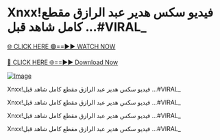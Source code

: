 # Xnxx!فيديو سكس هدير عبد الرازق مقطع كامل شاهد قبل ...#VIRAL_

[🌐 CLICK HERE 🟢==►► WATCH NOW](http://live-tvstream.com/2025/01/26/viral-video/)

[🔴 CLICK HERE 🌐==►► Download Now](http://live-tvstream.com/2025/01/26/viral-video)


[![Image](https://github.com/user-attachments/assets/a0411060-44d6-429a-b74c-272b07b98f91)](http://live-tvstream.com/2025/01/26/viral-video)





Xnxx!فيديو سكس هدير عبد الرازق مقطع كامل شاهد قبل ...#VIRAL_



Xnxx!فيديو سكس هدير عبد الرازق مقطع كامل شاهد قبل ...#VIRAL_


Xnxx!فيديو سكس هدير عبد الرازق مقطع كامل شاهد قبل ...#VIRAL_



Xnxx!فيديو سكس هدير عبد الرازق مقطع كامل شاهد قبل ...#VIRAL_




